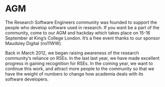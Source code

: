 AGM
===
The Research Software Engineers community was founded to support the people who develop software used in research. If you want be a part of the community, come to our AGM and hackday which takes place on 15-16 September at King’s College London. It’s a free event thanks to our sponsor Maudsley Digital (no11WW).

Back in March 2012, we began raising awareness of the research community’s reliance on RSEs. In the last last year, we have made excellent progress in gaining recognition for RSEs. In the coming year, we want to continue this work, and attract more people to the community so that we have the weight of numbers to change how academia deals with its software developers.
